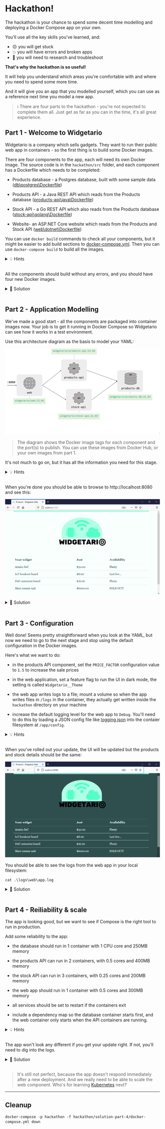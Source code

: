 # Hackathon!

The hackathon is your chance to spend some decent time modelling and deploying a Docker Compose app on your own.

You'll use all the key skills you've learned, and:

- 😣 you will get stuck
- 💥 you will have errors and broken apps
- 📑 you will need to research and troubleshoot

**That's why the hackathon is so useful!** 

It will help you understand which areas you're comfortable with and where you need to spend some more time.

And it will give you an app that you modelled yourself, which you can use as a reference next time you model a new app.

> ℹ There are four parts to the hackathon - you're not expected to complete them all. Just get as far as you can in the time, it's all great experience.

## Part 1 - Welcome to Widgetario

Widgetario is a company which sells gadgets. They want to run their public web app in containers - so the first thing is to build some Docker images.

There are four components to the app, each will need its own Docker image. The source code is in the `hackathon/src` folder, and each component has a Dockerfile which needs to be completed:

- Products database - a Postgres database, built with some sample data ([db\postgres\Dockerfile](.\src\db\postgres\Dockerfile))

- Products API - a Java REST API which reads from the Products database ([products-api\java\Dockerfile](.\src\products-api\java\Dockerfile))

- Stock API - a Go REST API which also reads from the Products database ([stock-api\golang\Dockerfile](.\src\stock-api\golang\Dockerfile))

- Website- an ASP.NET Core website which reads from the Products and Stock API ([web\dotnet\Dockerfile](.\src\web\dotnet\Dockerfile))

You can use `docker build` commands to check all your components, but it might be easier to add build sections to [docker-compose.yml](.\src\docker-compose.yml). Then you can use `docker-compose build` to build all the images.

<details>
  <summary>💡 Hints</summary>

We have the source code for so you'll want to use multi-stage builds for the application components (except the database). The build steps are already written in scripts, so your job will be to find the right base images from Docker Hub and copy in the correct folder structure.

</details><br/>

All the components should build without any errors, and you should have four new Docker images.

<details>
  <summary>🎯 Solution</summary>

If you didn't get part 1 finished, you can check out the sample solution from `hackathon/solution-part-1`:

- Products database [db\postgres\Dockerfile](.\solution-part-1\db\postgres\Dockerfile)

- Products API [products-api\java\Dockerfile](.\solution-part-1\products-api\java\Dockerfile)

- Stock API [stock-api\golang\Dockerfile](.\solution-part-1\stock-api\golang\Dockerfile)

- Website [web\dotnet\Dockerfile](.\solution-part-1\web\dotnet\Dockerfile)

Build from the sample solution and you can continue to part 1:

```
docker-compose -f hackathon/solution-part-1/docker-compose.yml build
```

</details><br/>

## Part 2 - Application Modelling

We've made a good start - all the components are packaged into container images now. Your job is to get it running in Docker Compose so Widgetario can see how it works in a test environment.

Use this architecture diagram as the basis to model your YAML:

![](/img/widgetario-architecture.png)

> The diagram shows the Docker image tags for each component and the port(s) to publish. You can use these images from Docker Hub, or your own images from part 1.

It's not much to go on, but it has all the information you need for this stage.

<details>
  <summary>💡 Hints</summary>

The component names in the diagram are the DNS names the app expects to use. It can take 30 seconds or so for all the components to be ready, so you may have to refresh a few times before you see the website.

</details><br/>

When you're done you should be able to browse to http://localhost:8080 and see this:

![](/img/widgetario-solution-1.png)

<details>
  <summary>🎯 Solution</summary>

If you didn't get part 2 finished, you can check out the sample solution from [hackathon/solution-part-2](./solution-part-2/docker-compose.yml). 

Deploy the sample solution and you can continue to part 3:

```
docker-compose -p hackathon -f hackathon/solution-part-2/docker-compose.yml up -d
```

</details><br/>

## Part 3 - Configuration

Well done! Seems pretty straightforward when you look at the YAML, but now we need to go to the next stage and stop using the default configuration in the Docker images.

Here's what we want to do:

- in the products API component, set the `PRICE_FACTOR` configuration value to `1.5` to increase the sale prices

- in the web application, set a feature flag to run the UI in dark mode, the setting is called `Widgetario__Theme`

- the web app writes logs to a file; mount a volume so when the app writes files in `/logs` in the container, they actually get written inside the `hackathon` directory on your machine

- increase the default logging level for the web app to `Debug`. You'll need to do this by loading a JSON config file like [logging.json](./solution-part-3/config/web/logging.json) into the contaier filesystem at `/app/config`.

<details>
  <summary>💡 Hints</summary>

You have the app working from part 2, so you can investigate the current configuration by running commands in the Pods (`printenv`, `ls` and `cat` will be useful).

</details><br/>

When you've rolled out your update, the UI will be updated but the products and stock details should be the same:

![](/img/widgetario-solution-2.png)

You should be able to see the logs from the web app in your local filesystem:

```
cat .\logs\web\app.log
```

<details>
  <summary>🎯 Solution</summary>

If you didn't get part 3 finished, you can check out the specs in the sample solution from [hackathon/solution-part-3](./solution-part-3/docker-compose.yml). 

Deploy the sample solution and you can continue to part 4:

```
docker-compose -p hackathon -f hackathon/solution-part-3/docker-compose.yml up -d

# test the app and you'll be able to see the logs with:
cat .\hackathon\solution-part-3\logs\web\app.log
```

</details><br/>

## Part 4 - Reiliability & scale

The app is looking good, but we want to see if Compose is the right tool to run in production.

Add some reliability to the app:

- the database should run in 1 container with 1 CPU core and 250MB memory

- the products API can run in 2 containers, with 0.5 cores and 400MB memory

- the stock API can run in 3 containers, with 0.25 cores and 200MB memory

- the web app should run in 1 container with 0.5 cores and 300MB memory

- all services should be set to restart if the containers exit

- include a dependency map so the database container starts first, and the web container only starts when the API containers are running.

<details>
  <summary>💡 Hints</summary>
  
Remember ports are exclusive-use resources, so if you were publishing ports for components which need to scale then you need to change that.

</details><br/>

The app won't look any different if you get your update right. If not, you'll need to dig into the logs.

<details>
  <summary>🎯 Solution</summary>

If you didn't get part 4 finished, you can check out the specs in the sample solution from [hackathon/solution-part-4](./solution-part-4/docker-compose.yml). 

Deploy the sample solution:

```
docker-compose -p hackathon -f hackathon/solution-part-4/docker-compose.yml up -d
```

</details><br/>

> It's still not perfect, because the app doesn't respond immediately after a new deployment. And we really need to be able to scale the web component. Who's for learning [Kubernetes](https://k8sfun.courselabs.co) next? 

___ 

## Cleanup

```
docker-compose -p hackathon -f hackathon/solution-part-4/docker-compose.yml down
```